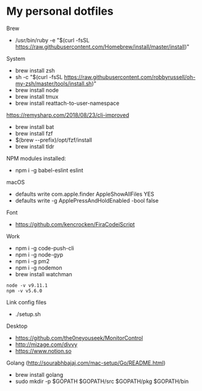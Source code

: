# My personal dotfiles

Brew
- /usr/bin/ruby -e "$(curl -fsSL https://raw.githubusercontent.com/Homebrew/install/master/install)"

System
- brew install zsh
- sh -c "$(curl -fsSL https://raw.githubusercontent.com/robbyrussell/oh-my-zsh/master/tools/install.sh)"
- brew install node
- brew install tmux
- brew install reattach-to-user-namespace

https://remysharp.com/2018/08/23/cli-improved
- brew install bat
- brew install fzf
- $(brew --prefix)/opt/fzf/install
- brew install tldr


NPM modules installed:
- npm i -g babel-eslint eslint

macOS
- defaults write com.apple.finder AppleShowAllFiles YES
- defaults write -g ApplePressAndHoldEnabled -bool false

Font
- https://github.com/kencrocken/FiraCodeiScript

Work
- npm i -g code-push-cli
- npm i -g node-gyp
- npm i -g pm2
- npm i -g nodemon
- brew install watchman
```
node -v v9.11.1
npm -v v5.6.0
```

Link config files
- ./setup.sh

Desktop
- https://github.com/the0neyouseek/MonitorControl
- http://mizage.com/divvy
- https://www.notion.so

Golang (http://sourabhbajaj.com/mac-setup/Go/README.html)
- brew install golang
- sudo mkdir -p $GOPATH $GOPATH/src $GOPATH/pkg $GOPATH/bin
